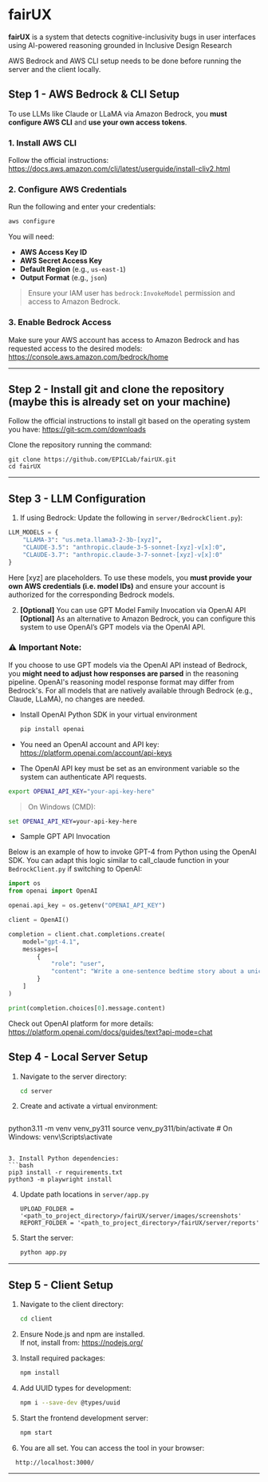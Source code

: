 # fairUX

**fairUX** is a system that detects cognitive-inclusivity bugs in user interfaces using AI-powered reasoning grounded in Inclusive Design Research

AWS Bedrock and AWS CLI setup needs to be done before running the server and the client locally.

## Step 1 - AWS Bedrock & CLI Setup

To use LLMs like Claude or LLaMA via Amazon Bedrock, you **must configure AWS CLI** and **use your own access tokens**.

### 1. Install AWS CLI

Follow the official instructions: https://docs.aws.amazon.com/cli/latest/userguide/install-cliv2.html

### 2. Configure AWS Credentials

Run the following and enter your credentials:
```bash
aws configure
```

You will need:
- **AWS Access Key ID**
- **AWS Secret Access Key**
- **Default Region** (e.g., `us-east-1`)
- **Output Format** (e.g., `json`)

> Ensure your IAM user has `bedrock:InvokeModel` permission and access to Amazon Bedrock.

### 3. Enable Bedrock Access

Make sure your AWS account has access to Amazon Bedrock and has requested access to the desired models: https://console.aws.amazon.com/bedrock/home

---

## Step 2 - Install git and clone the repository (maybe this is already set on your machine)

Follow the official instructions to install git based on the operating system you have: https://git-scm.com/downloads

Clone the repository running the command:
```
git clone https://github.com/EPICLab/fairUX.git
cd fairUX
```


---

## Step 3 - LLM Configuration
1) If using Bedrock: Update the following in `server/BedrockClient.py`):

```python
LLM_MODELS = {
    "LLAMA-3": "us.meta.llama3-2-3b-[xyz]",
    "CLAUDE-3.5": "anthropic.claude-3-5-sonnet-[xyz]-v[x]:0",
    "CLAUDE-3.7": "anthropic.claude-3-7-sonnet-[xyz]-v[x]:0"
}
```

Here [xyz] are placeholders. To use these models, you **must provide your own AWS credentials (i.e. model IDs)** and ensure your account is authorized for the corresponding Bedrock models. 

2) **[Optional]** You can use GPT Model Family Invocation via OpenAI API **[Optional]** 
As an alternative to Amazon Bedrock, you can configure this system to use OpenAI’s GPT models via the OpenAI API.

### ⚠️ Important Note:
If you choose to use GPT models via the OpenAI API instead of Bedrock, you **might need to adjust how responses are parsed** in the reasoning pipeline. OpenAI's reasoning model response format may differ from Bedrock's. For all models that are natively available through Bedrock (e.g., Claude, LLaMA), no changes are needed.

- Install OpenAI Python SDK in your virtual environment 
  ```bash
  pip install openai
  ```

- You need an OpenAI account and API key: https://platform.openai.com/account/api-keys

- The OpenAI API key must be set as an environment variable so the system can authenticate API requests.

```bash
export OPENAI_API_KEY="your-api-key-here"
```

> On Windows (CMD):
```cmd
set OPENAI_API_KEY=your-api-key-here
```

- Sample GPT API Invocation

Below is an example of how to invoke GPT-4 from Python using the OpenAI SDK. You can adapt this logic similar to call_claude function in your `BedrockClient.py` if switching to OpenAI:

```python
import os
from openai import OpenAI

openai.api_key = os.getenv("OPENAI_API_KEY")

client = OpenAI()

completion = client.chat.completions.create(
    model="gpt-4.1",
    messages=[
        {
            "role": "user",
            "content": "Write a one-sentence bedtime story about a unicorn."
        }
    ]
)

print(completion.choices[0].message.content)
```

Check out OpenAI platform for more details: https://platform.openai.com/docs/guides/text?api-mode=chat


## Step 4 -  Local Server Setup

1. Navigate to the server directory:
   ```bash
   cd server
   ```

2. Create and activate a virtual environment:
   ```bash
python3.11 -m venv venv_py311
source venv_py311/bin/activate   # On Windows: venv\Scripts\activate
   ```

3. Install Python dependencies:
   ```bash
   pip3 install -r requirements.txt
   python3 -m playwright install
   ```
4. Update path locations in `server/app.py`
     ```
     UPLOAD_FOLDER = '<path_to_project_directory>/fairUX/server/images/screenshots'
     REPORT_FOLDER = '<path_to_project_directory>/fairUX/server/reports'
     ```  
5. Start the server:
   ```bash
   python app.py
   ```

---

## Step 5 -  Client Setup

1. Navigate to the client directory:
   ```bash
   cd client
   ```

2. Ensure Node.js and npm are installed.  
   If not, install from: https://nodejs.org/ 

3. Install required packages:
   ```bash
   npm install
   ```

4. Add UUID types for development:
   ```bash
   npm i --save-dev @types/uuid
   ```

5. Start the frontend development server:
   ```bash
   npm start
   ```
6. You are all set. You can access the tool in your browser:
  ```bash
    http://localhost:3000/
   ```
---



